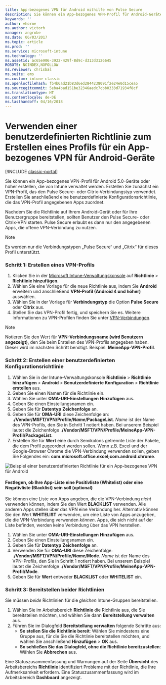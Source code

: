 ```yaml
---
title: App-bezogenes VPN für Android mithilfe von Pulse Secure
description: Sie können ein App-bezogenes VPN-Profil für Android-Geräte erstellen, die von Intune verwaltet werden.
keywords: ''
author: vhorne
ms.author: victorh
manager: angrobe
ms.date: 06/03/2017
ms.topic: article
ms.prod: ''
ms.service: microsoft-intune
ms.technology: ''
ms.assetid: ac65e906-3922-429f-8d9c-d313d3126645
ROBOTS: NOINDEX,NOFOLLOW
ms.reviewer: chrisbal
ms.suite: ems
ms.custom: intune-classic
ms.openlocfilehash: fb4b6ad21b83d6ed2844238091f2e24e0d15cea5
ms.sourcegitcommit: 5eba4bad151be32346aedc7cbb0333d71934f8cf
ms.translationtype: HT
ms.contentlocale: de-DE
ms.lasthandoff: 04/16/2018
---
```

# <a name="use-a-custom-policy-to-create-a-per-app-vpn-profile-for-android-devices"></a>Verwenden einer benutzerdefinierten Richtlinie zum Erstellen eines Profils für ein App-bezogenes VPN für Android-Geräte

[!INCLUDE [classic-portal](../includes/classic-portal.md)]

Sie können ein App-bezogenes VPN-Profil für Android 5.0-Geräte oder höher erstellen, die von Intune verwaltet werden. Erstellen Sie zunächst ein VPN-Profil, das den Pulse Secure- oder Citrix-Verbindungstyp verwendet. Erstellen Sie anschließend eine benutzerdefinierte Konfigurationsrichtlinie, die das VPN-Profil angegebenen Apps zuordnet. 

Nachdem Sie die Richtlinie auf Ihrem Android-Gerät oder für Ihre Benutzergruppe bereitstellen, sollten Benutzer den Pulse Secure- oder Citrix-VPN starten. Pulse Secure erlaubt es dann nur den angegebenen Apps, die offene VPN-Verbindung zu nutzen.

> [!NOTE]
>
> Es werden nur die Verbindungstypen „Pulse Secure“ und „Citrix“ für dieses Profil unterstützt.


### <a name="step-1-create-a-vpn-profile"></a>Schritt 1: Erstellen eines VPN-Profils

1. Klicken Sie in der [Microsoft Intune-Verwaltungskonsole](https://manage.microsoft.com) auf **Richtlinie** > **Richtlinie hinzufügen**.
2. Wählen Sie eine Vorlage für die neue Richtlinie aus, indem Sie **Android** erweitern und anschließend **VPN-Profil (Android 4 und höher)** auswählen.
3. Wählen Sie in der Vorlage für **Verbindungstyp** die Option **Pulse Secure** oder **Citrix** aus.
4. Stellen Sie das VPN-Profil fertig, und speichern Sie es. Weitere Informationen zu VPN-Profilen finden Sie unter [VPN-Verbindungen](../deploy-use/vpn-connections-in-microsoft-intune.md).

> [!NOTE]
>
> Notieren Sie den Wert für **VPN-Verbindungsname (wird Benutzern angezeigt)**, den Sie beim Erstellen des VPN-Profils angegeben haben. Dieser wird im nächsten Schritt benötigt. Beispiel: **MeineApp-VPN-Profil**.

### <a name="step-2-create-a-custom-configuration-policy"></a>Schritt 2: Erstellen einer benutzerdefinierten Konfigurationsrichtlinie

   1. Wählen Sie in der Intune-Verwaltungskonsole **Richtlinie** > **Richtlinie hinzufügen** > **Android** > **Benutzerdefinierte Konfiguration** > **Richtlinie erstellen** aus.
   2. Geben Sie einen Namen für die Richtlinie ein.
   3. Wählen Sie unter **OMA-URI-Einstellungen** **Hinzufügen** aus.
   4. Geben Sie einen Einstellungsnamen ein.
   5. Geben Sie für **Datentyp** **Zeichenfolge** an.
   6. Geben Sie für **OMA-URI** diese Zeichenfolge an: **./Vendor/MSFT/VPN/Profile/*Name*/PackageList**. *Name* ist der Name des VPN-Profils, den Sie in Schritt 1 notiert haben. Bei unserem Beispiel lautet die Zeichenfolge **./Vendor/MSFT/VPN/Profile/MeineApp-VPN-Profil/PackageList**.
   7.   Erstellen Sie für **Wert** eine durch Semikolons getrennte Liste der Pakete, die dem Profil zugeordnet werden sollen. Wenn z.B. Excel und der Google-Browser Chrome die VPN-Verbindung verwenden sollen, geben Sie Folgendes ein: **com.microsoft.office.excel;com.android.chrome**.

![Beispiel einer benutzerdefinierten Richtlinie für ein App-bezogenes VPN für Android](./media/android_per_app_vpn_oma_uri.png)

#### <a name="set-your-app-list-to-blacklist-or-whitelist-optional"></a>Festlegen, ob Ihre App-Liste eine Positivliste (Whitelist) oder eine Negativliste (Blacklist) sein soll (optional)
  Sie können eine Liste von Apps angeben, die die VPN-Verbindung *nicht* verwenden können, indem Sie den Wert **BLACKLIST** verwenden. Alle anderen Apps stellen über das VPN eine Verbindung her.
Alternativ können Sie den Wert **WHITELIST** verwenden, um eine Liste von Apps anzugeben, die die VPN-Verbindung verwenden *können*. Apps, die sich nicht auf der Liste befinden, werden keine Verbindung über das VPN herstellen.
  1.    Wählen Sie unter **OMA-URI-Einstellungen** **Hinzufügen** aus.
  2.    Geben Sie einen Einstellungsnamen ein.
  3.    Geben Sie für **Datentyp** **Zeichenfolge** an.
  4.    Verwenden Sie für **OMA-URI** diese Zeichenfolge: **./Vendor/MSFT/VPN/Profile/*Name*/Mode**. *Name* ist der Name des VPN-Profils, den Sie in Schritt 1 notiert haben. Bei unserem Beispiel lautet die Zeichenfolge **./Vendor/MSFT/VPN/Profile/MeineApp-VPN-Profil/Mode**.
  5.    Geben Sie für **Wert** entweder **BLACKLIST** oder **WHITELIST** ein.



### <a name="step-3-deploy-both-policies"></a>Schritt 3: Bereitstellen beider Richtlinien

Sie müssen *beide* Richtlinien für die *gleichen* Intune-Gruppen bereitstellen.

1.  Wählen Sie im Arbeitsbereich **Richtlinie** die Richtlinie aus, die Sie bereitstellen möchten, und wählen Sie dann **Bereitstellung verwalten** aus.
2.  Führen Sie im Dialogfeld **Bereitstellung verwalten** folgende Schritte aus:
    -   **So stellen Sie die Richtlinie bereit**: Wählen Sie mindestens eine Gruppe aus, für die Sie die Richtlinie bereitstellen möchten, und wählen Sie anschließend **Hinzufügen** > **OK** aus.
    -   **So schließen Sie das Dialogfeld, ohne die Richtlinie bereitzustellen**: Wählen Sie **Abbrechen** aus.

Eine Statuszusammenfassung und Warnungen auf der Seite **Übersicht** des Arbeitsbereichs **Richtlinie** identifiziert Probleme mit der Richtlinie, die Ihre Aufmerksamkeit erfordern. Eine Statuszusammenfassung wird im Arbeitsbereich **Dashboard** angezeigt.
